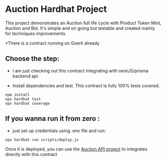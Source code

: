 # Auction Hardhat Project

This project demonstrates an Auction full life cycle with Product Token Mint, Auction and Bid. It's simple and on going but testable and created mainly for techniques improvements.

\*There is a contract running on Goerli already

## Choose the step:

- I am just checking out this contract integrating with nestJS/prisma backend api:

* Install dependencies and test. This contract is fully 100% tests covered.

```shell
npm install
npx hardhat test
npx hardhat coverage
```

## If you wanna run it from zero :

- just set up credentials using .env file and run:

```shell
npx hardhat run scripts/deploy.js
```

Once it is deployed, you can use the [Auction API project](https://github.com/ronylucca/auction-api) to integrates directly with this contract
